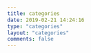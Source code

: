 ```yaml
---
title: categories
date: 2019-02-21 14:24:16
type: "categories"
layout: "categories"
comments: false
---
```

